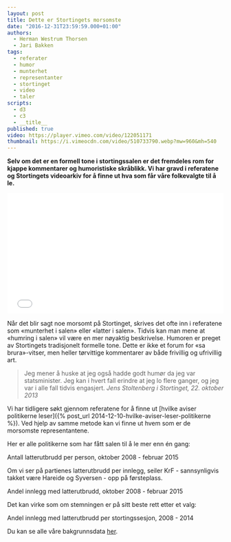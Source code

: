 ```yaml
---
layout: post
title: Dette er Stortingets morsomste
date: "2016-12-31T23:59:59.000+01:00"
authors:
  - Herman Westrum Thorsen
  - Jari Bakken
tags:
  - referater
  - humor
  - munterhet
  - representanter
  - stortinget
  - video
  - taler
scripts:
  - d3
  - c3
  - __title__
published: true
video: https://player.vimeo.com/video/122051171
thumbnail: https://i.vimeocdn.com/video/510733790.webp?mw=960&mh=540
---
```


**Selv om det er en formell tone i stortingssalen er det fremdeles rom for kjappe kommentarer og humoristiske skråblikk. Vi har gravd i referatene og Stortingets videoarkiv for å finne ut hva som får våre folkevalgte til å le.**

<iframe
    src="{{ page.video }}"
    width="100%"
    height="281"
    frameborder="0"
    webkitallowfullscreen
    mozallowfullscreen
    allowfullscreen>
</iframe>

Når det blir sagt noe morsomt på Stortinget, skrives det ofte inn i referatene som «munterhet i salen» eller «latter i salen». Tidvis kan man mene at «humring i salen» vil være en mer nøyaktig beskrivelse. Humoren er preget av Stortingets tradisjonelt formelle tone. Dette er ikke et forum for «sa brura»-vitser, men heller tørvittige kommentarer av både frivillig og ufrivillig art.

> Jeg mener å huske at jeg også hadde godt humør da jeg var statsminister. Jeg kan i hvert fall erindre at jeg lo flere ganger, og jeg var i alle fall tidvis engasjert.
> <cite>Jens Stoltenberg i Stortinget, 22. oktober 2013</cite>


Vi har tidligere søkt gjennom referatene for å finne ut [hvilke aviser politikerne leser]({% post_url 2014-12-10-hvilke-aviser-leser-politikerne %}). Ved hjelp av samme metode kan vi finne ut hvem som er de morsomste representantene.

Her er alle politikerne som har fått salen til å le mer enn én gang:

<div class="om-munterhet-representative-chart"></div>
<figcaption class="text-center">Antall latterutbrudd per person, oktober 2008 - februar 2015</figcaption>

Om vi ser på partienes latterutbrudd per innlegg, seiler KrF - sannsynligvis takket være Hareide og Syversen - opp på førsteplass.

<div class="om-munterhet-party-percent-chart"></div>
<figcaption class="text-center">Andel innlegg med latterutbrudd, oktober 2008 - februar 2015</figcaption>

Det kan virke som om stemningen er på sitt beste rett etter et valg:

<div class="om-munterhet-timeline-chart"></div>
<figcaption class="text-center">Andel innlegg med latterutbrudd per stortingssesjon, 2008 - 2014</figcaption>

Du kan se alle våre bakgrunnsdata [her](https://docs.google.com/spreadsheets/d/1ibIUhKuq-h1QL_LwTYoVuKeClm59HwLSRjcyVsm6__U/edit?usp=sharing).
